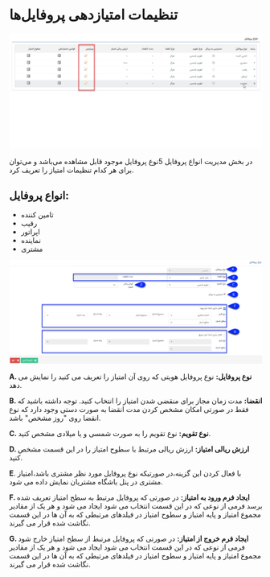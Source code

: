 # تنظیمات امتیازدهی پروفایل‌ها

![](editprofile.png)

در بخش مدیریت انواع پروفایل 5نوع پروفایل موجود قابل مشاهده می‌باشد و می‌توان برای هر کدام تنظیمات امتیاز را تعریف کرد.

## انواع پروفایل:

- تامین کننده
- رقیب
- اپراتور
- نماینده
- مشتری

![pro11](emtiaz1.png)

**A. نوع پروفایل:** نوع پروفایل هویتی که روی آن امتیاز را تعریف می کنید را نمایش می دهد.

**B. انقضا:** مدت زمان مجاز برای منقضی شدن امتیاز را انتخاب کنید. توجه داشته باشید که فقط در صورتی امکان مشخص کردن مدت انقضا به صورت دستی وجود دارد که نوع انقضا روی "روز مشخص" باشد.

**C. نوع تقویم:** نوع تقویم را به صورت شمسی و یا میلادی مشخص کنید.

**D. ارزش ریالی امتیاز:** ارزش ریالی مرتبط با سطوح امتیاز را در این قسمت مشخص کنید.

**E**. با فعال کردن این گزینه،در صورتیکه نوع پروفایل مورد نظر مشتری باشد،امتیاز مشتری در پنل باشگاه مشتریان نمایش داده می شود.

**F. ایجاد فرم ورود به امتیاز:** در صورتی که پروفایل مرتبط به سطح امتیاز تعریف شده برسد فرمی از نوعی که در این قسمت انتخاب می شود ایجاد می شود و هر یک از مقادیر مجموع امتیاز و پایه امتیاز و سطوح امتیاز در فیلدهای مرتبطی که به آن ها در این قسمت نگاشت شده قرار می گیرند.

 **G. ایجاد فرم خروج از امتیاز:** در صورتی که پروفایل مرتبط از سطح امتیاز خارج شود فرمی از نوعی که در این قسمت انتخاب می شود ایجاد می شود و هر یک از مقادیر مجموع امتیاز و پایه امتیاز و سطوح امتیاز در فیلدهای مرتبطی که به آن ها در این قسمت نگاشت شده قرار می گیرند.
 
 
